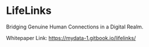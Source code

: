 # LifeLinks
Bridging Genuine Human Connections in a Digital Realm.

Whitepaper Link: https://mydata-1.gitbook.io/lifelinks/
